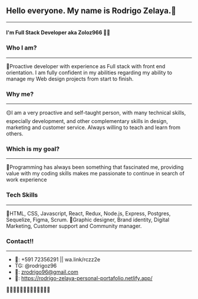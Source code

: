 ## Hello everyone. My name is Rodrigo Zelaya.👋

-----------------------------------------------------------------

#### I'm Full Stack Developer aka Zoloz966 🧑‍💻

### Who I am?

-------------------------
🔴Proactive developer with experience as Full stack with front end orientation. I am fully confident in my abilities regarding my ability to manage my Web design projects from start to finish.

### Why me?

---------------------------------------
🟡I am a very proactive and self-taught person, with many technical skills, especially development, and other complementary skills in design, marketing and customer service. Always willing to teach and learn from others.

### Which is my goal?

------------------------------------------------------
🔸Programming has always been something that fascinated me, providing value with my coding skills makes me passionate to continue in search of work experience

### Tech Skills

-------------------------------
🔹HTML, CSS, Javascript, React, Redux, Node.js, Express, Postgres, Sequelize, Figma, Scrum.
🔹Graphic designer, Brand identity, Digital Marketing, Customer support and Community manager.



### Contact!!

----------------------------------
* 📱: +591 72356291 || wa.link/rczz2e
* TG: @rodrigoz96
* 📧: zrodrigo96@gmail.com
* 💼: https://rodrigo-zelaya-personal-portafolio.netlify.app/

🦁🦁🦁🦁🦁🦁🦁🦁🦁🦁🦁🦁🦁






<!--
**Zoloz966/Zoloz966** is a ✨ _special_ ✨ repository because its `README.md` (this file) appears on your GitHub profile.

Here are some ideas to get you started:

- 🔭 I’m currently working on ...
- 🌱 I’m currently learning ...
- 👯 I’m looking to collaborate on ...
- 🤔 I’m looking for help with ...
- 💬 Ask me about ...
- 📫 How to reach me: ...
- 😄 Pronouns: ...
- ⚡ Fun fact: ...
-->
